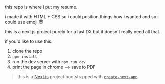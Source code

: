 this repo is where i put my resume.

i made it with HTML + CSS so i could position things how i wanted and so i could use emoji 😇

this is a next.js project purely for a fast DX but it doesn't really need all that.

if you'd like to use this:

1. clone the repo
2. `npm install`
3. run the dev server with `npm run dev`
4. print the page in chrome --> save to PDF

> this is a [Next.js](https://nextjs.org/) project bootstrapped with [`create-next-app`](https://github.com/vercel/next.js/tree/canary/packages/create-next-app).
